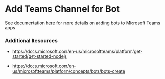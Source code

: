 # Add Teams Channel for Bot

See documentation [here](https://docs.microsoft.com/en-us/microsoftteams/platform/concepts/bots/bots-overview) for more details on adding bots to Microsoft Teams apps



### Additional Resources

- https://docs.microsoft.com/en-us/microsoftteams/platform/get-started/get-started-nodejs

- https://docs.microsoft.com/en-us/microsoftteams/platform/concepts/bots/bots-create